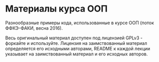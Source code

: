 Материалы курса ООП
=================

Разнообразные примеры кода, использованные в курсе ООП (поток ФФКЭ-ФАКИ, весна 2016).

Весь оригинальный материал доступен под лицензией GPLv3 - форкайте и используйте.
Лицензия на заимствованный материал определяется его исходными авторами, README к каждой лекции указывает на заимствованный материал и его исходных авторов.
